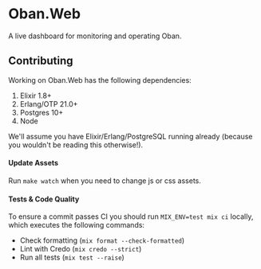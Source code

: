 # Oban.Web

A live dashboard for monitoring and operating Oban.

## Contributing

Working on Oban.Web has the following dependencies:

1. Elixir 1.8+
2. Erlang/OTP 21.0+
3. Postgres 10+
4. Node

We'll assume you have Elixir/Erlang/PostgreSQL running already (because you
wouldn't be reading this otherwise!).

#### Update Assets

Run `make watch` when you need to change js or css assets.

#### Tests & Code Quality

To ensure a commit passes CI you should run `MIX_ENV=test mix ci` locally, which
executes the following commands:

* Check formatting (`mix format --check-formatted`)
* Lint with Credo (`mix credo --strict`)
* Run all tests (`mix test --raise`)
